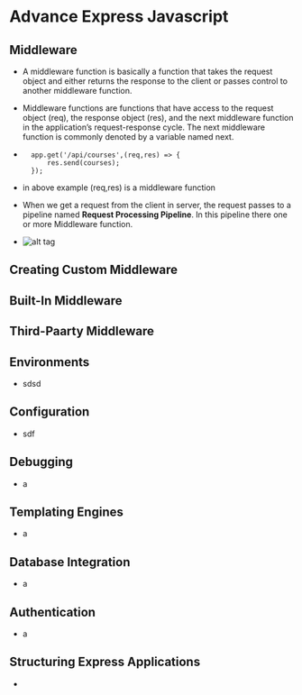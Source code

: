 # Advance Express Javascript
## Middleware
- A middleware function is basically a function that takes the request object and either returns the response to the client or passes control to another middleware function.

- Middleware functions are functions that have access to the request object (req), the response object (res), and the next middleware function in the application’s request-response cycle. The next middleware function is commonly denoted by a variable named next.
- ```
    app.get('/api/courses',(req,res) => {
        res.send(courses);
    });
  ```
 - in above example (req,res) is a middleware function
 - When we get a request from the client in server, the request passes to a pipeline named **Request Processing Pipeline**. In this pipeline there one or more Middleware function.
 - ![alt tag](https://github.com/spdobest/wipro_weather_assignment/blob/master/screenshots/ss.jpg)     
## Creating Custom Middleware
## Built-In Middleware
## Third-Paarty Middleware
## Environments
- sdsd
## Configuration
- sdf
## Debugging
- a
## Templating Engines
- a
## Database Integration
- a
## Authentication
- a
## Structuring Express Applications
- 
##  
## 
## 
## 
## 
## 
## 

